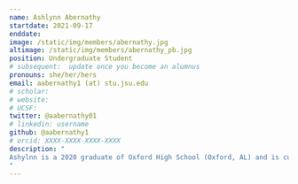 ```yaml
---
name: Ashlynn Abernathy
startdate: 2021-09-17
enddate:
image: /static/img/members/abernathy.jpg
altimage: /static/img/members/abernathy_pb.jpg
position: Undergraduate Student
# subsequent:  update once you become an alumnus
pronouns: she/her/hers
email: aabernathy1 (at) stu.jsu.edu
# scholar: 
# website: 
# UCSF: 
twitter: @aabernathy01
# linkedin: username
github: @aabernathy1
# orcid: XXXX-XXXX-XXXX-XXXX
description: "
Ashylnn is a 2020 graduate of Oxford High School (Oxford, AL) and is currently a freshman undergraduate student at JSU, where she is double-majoring in Pre-Health Professional Biology and General Mathematics. She loves animals and the outdoors and is especially interested in learning more about genetics and integrative taxonomy of organisms. Ashlynn is assisting as we get several projects started in the lab.
"
---
```

